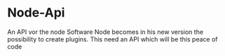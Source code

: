 Node-Api
========

An API vor the node Software
Node becomes in his new version the possibility to create plugins. This need an API which will be this peace of code
